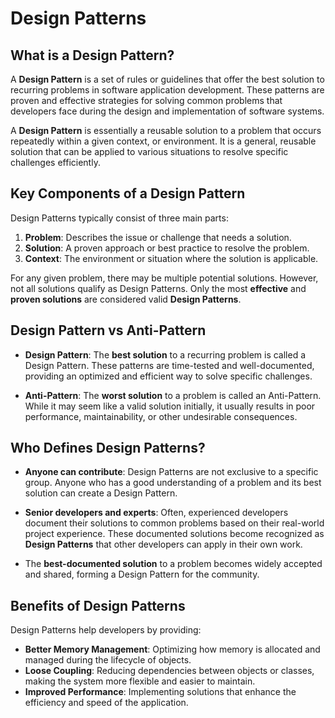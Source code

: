 # Design Patterns

## What is a Design Pattern?

A **Design Pattern** is a set of rules or guidelines that offer the best solution to recurring problems in software application development. These patterns are proven and effective strategies for solving common problems that developers face during the design and implementation of software systems.

A **Design Pattern** is essentially a reusable solution to a problem that occurs repeatedly within a given context, or environment. It is a general, reusable solution that can be applied to various situations to resolve specific challenges efficiently.

## Key Components of a Design Pattern

Design Patterns typically consist of three main parts:

1. **Problem**: Describes the issue or challenge that needs a solution.
2. **Solution**: A proven approach or best practice to resolve the problem.
3. **Context**: The environment or situation where the solution is applicable.

For any given problem, there may be multiple potential solutions. However, not all solutions qualify as Design Patterns. Only the most **effective** and **proven solutions** are considered valid **Design Patterns**.

## Design Pattern vs Anti-Pattern

- **Design Pattern**: The **best solution** to a recurring problem is called a Design Pattern. These patterns are time-tested and well-documented, providing an optimized and efficient way to solve specific challenges.
  
- **Anti-Pattern**: The **worst solution** to a problem is called an Anti-Pattern. While it may seem like a valid solution initially, it usually results in poor performance, maintainability, or other undesirable consequences.

## Who Defines Design Patterns?

- **Anyone can contribute**: Design Patterns are not exclusive to a specific group. Anyone who has a good understanding of a problem and its best solution can create a Design Pattern.
  
- **Senior developers and experts**: Often, experienced developers document their solutions to common problems based on their real-world project experience. These documented solutions become recognized as **Design Patterns** that other developers can apply in their own work.
  
- The **best-documented solution** to a problem becomes widely accepted and shared, forming a Design Pattern for the community.

## Benefits of Design Patterns

Design Patterns help developers by providing:

- **Better Memory Management**: Optimizing how memory is allocated and managed during the lifecycle of objects.
- **Loose Coupling**: Reducing dependencies between objects or classes, making the system more flexible and easier to maintain.
- **Improved Performance**: Implementing solutions that enhance the efficiency and speed of the application.


